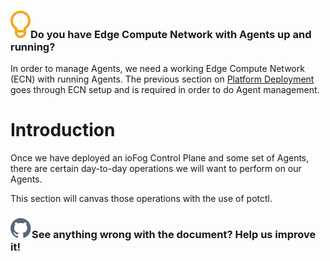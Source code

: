 <aside class="notifications tip">
  <h3><img src="/static/images/icos/ico-tip.svg" alt=""/>Do you have Edge Compute Network with Agents up and running?</h3>
  <p>In order to manage Agents, we need a working Edge Compute Network (ECN) with running Agents. The previous section on <a href="#/./ioFog_3.0/platform-deployment/introduction">Platform Deployment</a> goes through ECN setup and is required in order to do Agent management.</p>
</aside>

# Introduction

Once we have deployed an ioFog Control Plane and some set of Agents, there are certain day-to-day operations we will want to perform on our Agents.

This section will canvas those operations with the use of potctl.

<aside class="notifications contribute">
  <h3><img src="/static/images/icos/ico-github.svg" alt=""/>See anything wrong with the document? Help us improve it!</h3>
  <a href="https://github.com/eclipse-iofog/iofog.org/edit/develop/content/docs/3.0/agent-management/introduction.md"
    target="_blank">
    
  </a>
</aside>
